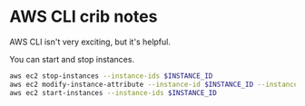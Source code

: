 # AWS CLI crib notes

AWS CLI isn't very exciting, but it's helpful.

You can start and stop instances.

```sh
aws ec2 stop-instances --instance-ids $INSTANCE_ID 
aws ec2 modify-instance-attribute --instance-id $INSTANCE_ID --instance-type $INSTANCE_TYPE 
aws ec2 start-instances --instance-ids $INSTANCE_ID
```
